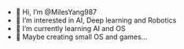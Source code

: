 - 👋 Hi, I’m @MilesYang987
- 👀 I’m interested in AI, Deep learning and Robotics
- 🌱 I’m currently learning AI and OS
- 💞️ Maybe creating small OS and games...

<!---
MilesYang987/MilesYang987 is a ✨ special ✨ repository because its `README.md` (this file) appears on your GitHub profile.
You can click the Preview link to take a look at your changes.
--->
